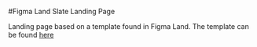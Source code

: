 #Figma Land Slate Landing Page

Landing page based on a template found in Figma Land. The template can be found [here](https://figmaland.com/templates/figma-dark-startup-template)
